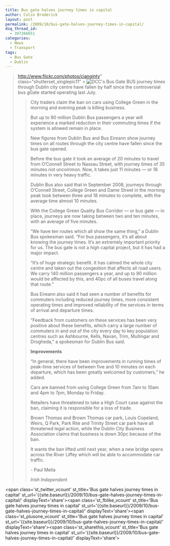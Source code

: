 ```yaml
---
title: Bus gate halves journey times in capital
author: Colin Broderick
layout: post
permalink: /2009/10/bus-gate-halves-journey-times-in-capital/
dsq_thread_id:
  - 397266651
categories:
  - News
  - Transport
tags:
  - Bus Gate
  - Dublin
---
```

> <div>
>   <p>
>     <a href="{{site.baseurl}}/wp-content/gallery/post/bus-gate.jpg" title="Photo: Cian Ginty
http://www.flickr.com/photos/cianginty" class="shutterset_singlepic11" > <img class="ngg-singlepic ngg-left" src="{{site.baseurl}}/wp-content/gallery/cache/11__420x340_bus-gate.jpg" alt="DCC&#039;s Bus Gate" title="DCC&#039;s Bus Gate" /> </a> BUS journey times through Dublin city centre have fallen by half since the controversial bus gGate started operating last July.
>   </p>
>   
>   <p>
>     City traders claim the ban on cars using College Green in the morning and evening peak is killing business.
>   </p>
>   
>   <p>
>     But up to 90 million Dublin Bus passengers a year will experience a marked reduction in their commuting times if the system is allowed remain in place.
>   </p>
>   
>   <p>
>     New figures from Dublin Bus and Bus Eireann show journey times on all routes through the city centre have fallen since the bus gate opened.
>   </p>
>   
>   <p>
>     Before the bus gate it took an average of 20 minutes to travel from O&#8217;Connell Street to Nassau Street, with journey times of 35 minutes not uncommon. Now, it takes just 11 minutes &#8212; or 18 minutes in very heavy traffic.
>   </p>
>   
>   <p>
>     Dublin Bus also said that in September 2008, journeys through O&#8217;Connell Street, College Green and Dame Street in the morning peak took between three and 18 minutes to complete, with the average time almost 10 minutes.
>   </p>
>   
>   <p>
>     With the College Green Quality Bus Corridor &#8212; or bus gate &#8212; in place, journeys are now taking between two and ten minutes, with an average of five minutes.
>   </p>
>   
>   <p>
>     &#8220;We have ten routes which all show the same thing,&#8221; a Dublin Bus spokesman said. &#8220;For bus passengers, it&#8217;s all about knowing the journey times. It&#8217;s an extremely important priority for us. The bus gate is not a high capital project, but it has had a major impact.
>   </p>
>   
>   <p>
>     &#8220;It&#8217;s of huge strategic benefit. It has calmed the whole city centre and taken out the congestion that affects all road users. We carry 140 million passengers a year, and up to 90 million would be affected by this, and 40pc of all buses travel along that route.&#8221;
>   </p>
>   
>   <p>
>     Bus Eireann also said it had seen a number of benefits for commuters including reduced journey times, more consistent operating times and improved reliability of the services in terms of arrival and departure times.
>   </p>
>   
>   <p>
>     &#8220;Feedback from customers on these services has been very positive about these benefits, which carry a large number of commuters in and out of the city every day to key population centres such as Ashbourne, Kells, Navan, Trim, Mullingar and Drogheda,&#8221; a spokesman for Dublin Bus said.
>   </p>
>   
>   <p>
>     <strong>Improvements</strong>
>   </p>
>   
>   <p>
>     &#8220;In general, there have been improvements in running times of peak-time services of between five and 10 minutes on each departure, which has been greatly welcomed by customers,&#8221; he added.
>   </p>
>   
>   <p>
>     Cars are banned from using College Green from 7am to 10am and 4pm to 7pm, Monday to Friday.
>   </p>
>   
>   <p>
>     Retailers have threatened to take a High Court case against the ban, claiming it is responsible for a loss of trade.
>   </p>
>   
>   <p>
>     Brown Thomas and Brown Thomas car park, Louis Copeland, Weirs, Q Park, Park Rite and Trinity Street car park have all threatened legal action, while the Dublin City Business Association claims that business is down 30pc because of the ban.
>   </p>
>   
>   <p>
>     It wants the ban lifted until next year, when a new bridge opens across the River Liffey which will be able to accommodate car traffic.
>   </p>
>   
>   <p id="articleAuthor">
>     - Paul Melia
>   </p>
>   
>   <p style="font-style: italic;">
>     Irish Independent
>   </p>
> </div>

<span class='st\_twitter\_vcount' st\_title='Bus gate halves journey times in capital' st\_url='{{site.baseurl}}/2009/10/bus-gate-halves-journey-times-in-capital/' displayText='share'></span><span class='st\_fblike\_vcount' st\_title='Bus gate halves journey times in capital' st\_url='{{site.baseurl}}/2009/10/bus-gate-halves-journey-times-in-capital/' displayText='share'></span><span class='st\_plusone\_vcount' st\_title='Bus gate halves journey times in capital' st\_url='{{site.baseurl}}/2009/10/bus-gate-halves-journey-times-in-capital/' displayText='share'></span><span class='st\_sharethis\_vcount' st\_title='Bus gate halves journey times in capital' st\_url='{{site.baseurl}}/2009/10/bus-gate-halves-journey-times-in-capital/' displayText='share'></span>